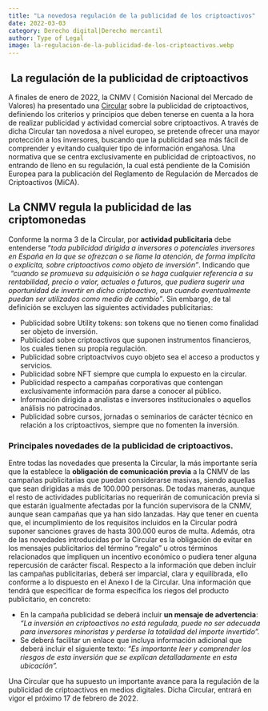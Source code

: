 ```yaml
---
title: "La novedosa regulación de la publicidad de los criptoactivos"
date: 2022-03-03
category: Derecho digital|Derecho mercantil
author: Type of Legal
image: la-regulacion-de-la-publicidad-de-los-criptoactivos.webp
---
```


 **La regulación de la publicidad de criptoactivos**
----------------------------------------------------

A finales de enero de 2022, la CNMV ( Comisión Nacional del Mercado de Valores) ha presentado una [Circular](https://www.cnmv.es/loultimo/NP_Circularcriptoactivos_17012022.pdf) sobre la publicidad de criptoactivos, definiendo los criterios y principios que deben tenerse en cuenta a la hora de realizar publicidad y actividad comercial sobre criptoactivos. A través de dicha Circular tan novedosa a nivel europeo, se pretende ofrecer una mayor protección a los inversores, buscando que la publicidad sea más fácil de comprender y evitando cualquier tipo de información engañosa. Una normativa que se centra exclusivamente en publicidad de criptoactivos, no entrando de lleno en su regulación, la cual está pendiente de la Comisión Europea para la publicación del Reglamento de Regulación de Mercados de Criptoactivos (MiCA).

**La CNMV regula la publicidad de las criptomonedas**
-----------------------------------------------------

Conforme la norma 3 de la Circular, por **actividad publicitaria** debe entenderse “_toda publicidad dirigida a inversores o potenciales inversores en España en la que se ofrezcan o se llame la atención, de forma implícita o explícita, sobre criptoactivos como objeto de inversión”_. Indicando que  _“cuando se promueva su adquisición o se haga cualquier referencia a su rentabilidad, precio o valor, actuales o futuros, que pudiera sugerir una oportunidad de invertir en dicho criptoactivo, aun cuando eventualmente puedan ser utilizados como medio de cambio”_. Sin embargo, de tal definición se excluyen las siguientes actividades publicitarias:

*   Publicidad sobre Utility tokens: son tokens que no tienen como finalidad ser objeto de inversión.
*   Publicidad sobre criptoactivos que suponen instrumentos financieros, los cuales tienen su propia regulación.
*   Publicidad sobre criptoactvivos cuyo objeto sea el acceso a productos y servicios.
*   Publicidad sobre NFT siempre que cumpla lo expuesto en la circular.
*   Publicidad respecto a campañas corporativas que contengan exclusivamente información para darse a conocer al público.
*   Información dirigida a analistas e inversores institucionales o aquellos análisis no patrocinados.
*   Publicidad sobre cursos, jornadas o seminarios de carácter técnico en relación a los criptoactivos, siempre que no fomenten la inversión.

### **Principales novedades de la publicidad de criptoactivos.**

Entre todas las novedades que presenta la Circular, la más importante sería que la establece la **obligación de comunicación previa** a la CNMV de las campañas publicitarias que puedan considerarse masivas, siendo aquellas que sean dirigidas a más de 100.000 personas. De todas maneras, aunque el resto de actividades publicitarias no requerirán de comunicación previa si que estarán igualmente afectadas por la función supervisora de la CNMV, aunque sean campañas que ya han sido lanzadas. Hay que tener en cuenta que, el incumplimiento de los requisitos incluidos en la Circular podrá suponer sanciones graves de hasta 300.000 euros de multa. Además, otra de las novedades introducidas por la Circular es la obligación de evitar en los mensajes publicitarios del término “regalo” u otros términos relacionados que impliquen un incentivo económico o pudiera tener alguna repercusión de carácter fiscal. Respecto a la información que deben incluir las campañas publicitarias, deberá ser imparcial, clara y equilibrada, ello conforme a lo dispuesto en el Anexo I de la Circular. Una información que tendrá que especificar de forma específica los riegos del producto publicitario, en concreto:

*   En la campaña publicidad se deberá incluir **un mensaje de advertencia**: _“La inversión en criptoactivos no está regulada, puede no ser adecuada para inversores minoristas y perderse la totalidad del importe invertido”._
*   Se deberá facilitar un enlace que incluya información adicional que deberá incluir el siguiente texto: _“Es importante leer y comprender los riesgos de esta inversión que se explican detalladamente en esta ubicación”._

Una Circular que ha supuesto un importante avance para la regulación de la publicidad de criptoactivos en medios digitales. Dicha Circular, entrará en vigor el próximo 17 de febrero de 2022.
